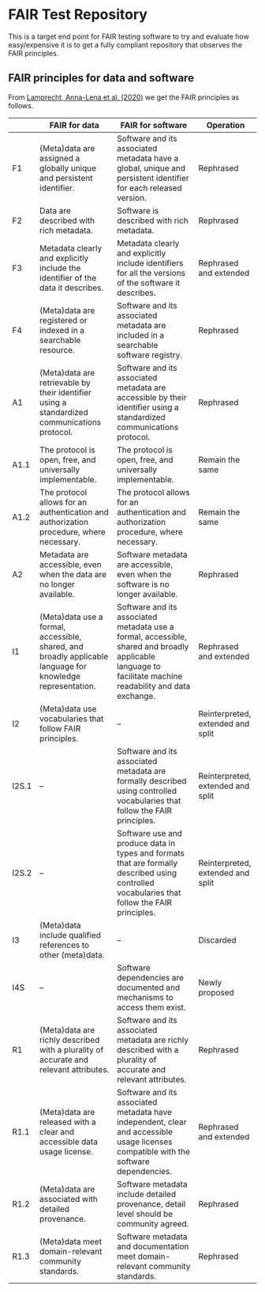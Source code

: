 # FAIR Test Repository

This is a target end point for FAIR testing software to try and evaluate how easy/expensive it is to get a fully compliant repository that observes the FAIR principles.

## FAIR principles for data and software

From [Lamprecht, Anna-Lena et al. (2020)](https://dx.doi.org/10.3233/DS-190026) we get the FAIR principles as follows.

|       | FAIR for data                                                | FAIR for software                                            | Operation                         |
| ----- | ------------------------------------------------------------ | ------------------------------------------------------------ | --------------------------------- |
| F1    | (Meta)data are assigned a globally unique and persistent identifier. | Software and its associated metadata have a global, unique and persistent identifier for each released version. | Rephrased                         |
| F2    | Data are described with rich metadata.                       | Software is described with rich metadata.                    | Rephrased                         |
| F3    | Metadata clearly and explicitly include the identifier of the data it describes. | Metadata clearly and explicitly include identifiers for all the versions of the software it describes. | Rephrased and extended            |
| F4    | (Meta)data are registered or indexed in a searchable resource. | Software and its associated metadata are included in a searchable software registry. | Rephrased                         |
| A1    | (Meta)data are retrievable by their identifier using a standardized communications protocol. | Software and its associated metadata are accessible by their identifier using a standardized communications protocol. | Rephrased                         |
| A1.1  | The protocol is open, free, and universally implementable.   | The protocol is open, free, and universally implementable.   | Remain the same                   |
| A1.2  | The protocol allows for an authentication and authorization procedure, where necessary. | The protocol allows for an authentication and authorization procedure, where necessary. | Remain the same                   |
| A2    | Metadata are accessible, even when the data are no longer available. | Software metadata are accessible, even when the software is no longer available. | Rephrased                         |
| I1    | (Meta)data use a formal, accessible, shared, and broadly applicable language for knowledge representation. | Software and its associated metadata use a formal, accessible, shared and broadly applicable language to facilitate machine readability and data exchange. | Rephrased and extended            |
| I2    | (Meta)data use vocabularies that follow FAIR principles.     | –                                                            | Reinterpreted, extended and split |
| I2S.1 | –                                                            | Software and its associated metadata are formally described using controlled vocabularies that follow the FAIR principles. | Reinterpreted, extended and split |
| I2S.2 | –                                                            | Software use and produce data in types and formats that are formally described using controlled vocabularies that follow the FAIR principles. | Reinterpreted, extended and split |
| I3    | (Meta)data include qualified references to other (meta)data. | –                                                            | Discarded                         |
| I4S   | –                                                            | Software dependencies are documented and mechanisms to access them exist. | Newly proposed                    |
| R1    | (Meta)data are richly described with a plurality of accurate and relevant attributes. | Software and its associated metadata are richly described with a plurality of accurate and relevant attributes. | Rephrased                         |
| R1.1  | (Meta)data are released with a clear and accessible data usage license. | Software and its associated metadata have independent, clear and accessible usage licenses compatible with the software dependencies. | Rephrased and extended            |
| R1.2  | (Meta)data are associated with detailed provenance.          | Software metadata include detailed provenance, detail level should be community agreed. | Rephrased                         |
| R1.3  | (Meta)data meet domain-relevant community standards.         | Software metadata and documentation meet domain-relevant community standards. | Rephrased                         |
